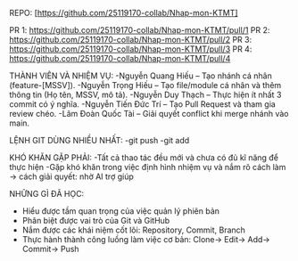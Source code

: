 REPO: [https://github.com/25119170-collab/Nhap-mon-KTMT]

PR 1: https://github.com/25119170-collab/Nhap-mon-KTMT/pull/1
PR 2: https://github.com/25119170-collab/Nhap-mon-KTMT/pull/2
PR 3: https://github.com/25119170-collab/Nhap-mon-KTMT/pull/3
PR 4: https://github.com/25119170-collab/Nhap-mon-KTMT/pull/4

THÀNH VIÊN VÀ NHIỆM VỤ:
-Nguyễn Quang Hiếu – Tạo nhánh cá nhân (feature-[MSSV]).
-Nguyễn Trọng Hiếu – Tạo file/module cá nhân và thêm thông tin (Họ tên, MSSV, mô tả).
-Nguyễn Duy Thạch – Thực hiện ít nhất 3 commit có ý nghĩa.
-Nguyễn Tiến Đức Trí – Tạo Pull Request và tham gia review chéo.
-Lâm Đoàn Quốc Tài – Giải quyết conflict khi merge nhánh vào main.

LỆNH GIT DÙNG NHIỀU NHẤT:
-git push
-git add

KHÓ KHĂN GẶP PHẢI:
-Tất cả thao tác đều mới và chưa có đủ kĩ năng để thực hiện
-Gặp khó khăn trong việc định hình nhiệm vụ và nắm rõ cách làm
-> cách giải quyết: nhờ AI trợ giúp

NHỮNG GÌ ĐÃ HỌC:
 - Hiểu được tầm quan trọng của việc quản lý phiên bản
 - Phân biệt được vai trò của Git và GitHub
 - Nắm được các khái niệm cốt lõi: Repository, Commit, Branch
 - Thực hành thành công luồng làm việc cơ bản: Clone-> Edit-> Add-> Commit->
 Push
